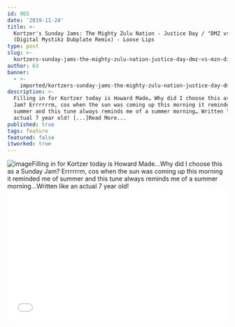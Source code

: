 ```yaml
---
id: 965
date: '2019-11-24'
title: >-
  Kortzer's Sunday Jams: The Mighty Zulu Nation - Justice Day / "DMZ vs MZN"
  (Digital Mystikz Dubplate Remix) - Loose Lips
type: post
slug: >-
  kortzers-sunday-jams-the-mighty-zulu-nation-justice-day-dmz-vs-mzn-digital-mystikz-dubplate-remix
author: 63
banner:
  - >-
    imported/kortzers-sunday-jams-the-mighty-zulu-nation-justice-day-dmz-vs-mzn-digital-mystikz-dubplate-remix/image965.jpeg
description: >-
  Filling in for Kortzer today is Howard Made… Why did I choose this as a Sunday
  Jam? Errrrrrm, cos when the sun was coming up this morning it reminded me of
  summer and this tune always reminds me of a summer morning… Written like an
  actual 7 year old! [...]Read More...
published: true
tags: feature
featured: false
itworked: true
---
```

![image](../imported/kortzers-sunday-jams-the-mighty-zulu-nation-justice-day-dmz-vs-mzn-digital-mystikz-dubplate-remix/image965.jpeg)Filling in for Kortzer today is Howard Made…Why did I choose this as a Sunday Jam? Errrrrrm, cos when the sun was coming up this morning it reminded me of summer and this tune always reminds me of a summer morning…Written like an actual 7 year old!<iframe width='100%' height='300' scrolling='no' frameborder='no' allow='autoplay' src='//www.youtube.com/embed/Hr8-jXZgsa4?wmode=opaque'></iframe>